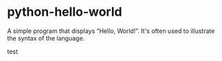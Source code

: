# python-hello-world

A simple program that displays “Hello, World!”. It's often used to illustrate the syntax of the language.

test
